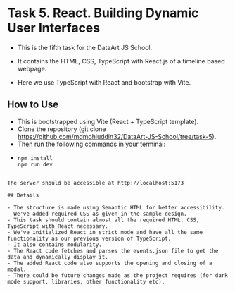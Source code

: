 # Task 5. React. Building Dynamic User Interfaces

- This is the fifth task for the DataArt JS School. 

- It contains the HTML, CSS, TypeScript with React.js of a timeline based webpage.

- Here we use TypeScript with React and bootstrap with Vite.

## How to Use

- This is bootstrapped using Vite (React + TypeScript template). 
- Clone the repository (git clone https://github.com/mdmohiuddin32/DataArt-JS-School/tree/task-5).
- Then run the following commands in your terminal:
- ```console
  npm install
  npm run dev
```

The server should be accessible at http://localhost:5173

## Details

- The structure is made using Semantic HTML for better accessibility.
- We've added required CSS as given in the sample design.
- This task should contain almost all the required HTML, CSS, TypeScript with React necessary.
- We've initialized React in strict mode and have all the same functionality as our previous version of TypeScript.
- It also contains modularity.
- The React code fetches and parses the events.json file to get the data and dynamically display it.
- The added React code also supports the opening and closing of a modal.
- There could be future changes made as the project requires (for dark mode support, libraries, other functionality etc). 
